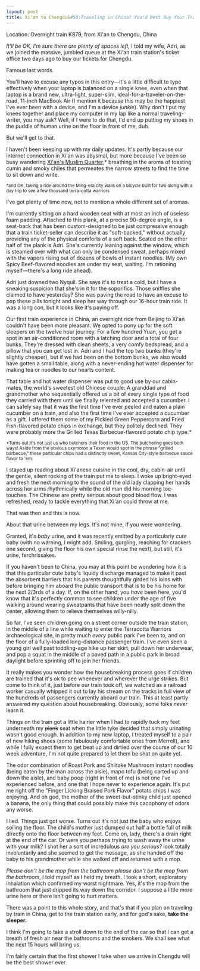 ```yaml
---
layout: post
title: Xi'an to Chengdu&#58;Traveling in China? You'd Best Buy Your Train Tickets Early. 
---
```


Location: Overnight train K879, from Xi'an to Chengdu, China

<em>It'll be OK, I'm sure there are plenty of spaces left,</em> I told my wife, Adri, as we joined the massive, jumbled queue at the Xi'an train station's ticket office two days ago to buy our tickets for Chengdu.

Famous last words.

You'll have to excuse any typos in this entry&mdash;it's a little difficult to type effectively when your laptop is balanced on a single knee, even when that laptop is a brand new, ultra-light, super-slim, ideal-for-a-traveler-on-the-road, 11-inch MacBook Air (I mention it because this may be the happiest I've ever been with a device, and I'm a device <em>junkie</em>). Why don't I put my knees together and place my computer in my lap like a normal traveling-writer, you may ask? Well, if I were to do that, I'd end up putting my shoes in the puddle of human urine on the floor in front of me, duh.

But we'll get to that.

I haven't been keeping up with my daily updates. It's partly because our internet connection in Xi'an was abysmal, but more because I've been so busy wandering <a href="http://kenjilopezalt.github.io/2014/06/23/Chilies%2C-Noodles%2C-and-Lamb%26%2358%3B-11-Must-Eat-Dishes-in-Xi%27an-From-the-Muslim-Quarter-and-Beyond/">Xi'an's Muslim Quarter</a>,* breathing in the aroma of toasting cumin and smoky chiles that permeates the narrow streets to find the time to sit down and write.

<small>*and OK, taking a ride around the Ming-era city walls on a bicycle built for two along with a day trip to see a few thousand terra-cotta warriors</small>

I've got plenty of time now, not to mention a whole different set of aromas.

I'm currently sitting on a hard wooden seat with at most an inch of useless foam padding. Attached to this plank, at a precise 90-degree angle, is a seat-back that has been custom-designed to be just compressive enough that a train ticket-seller can describe it as "soft-backed," without actually providing any of the  physical comforts of a soft back. Seated on the other half of the plank is Adri. She's currently leaning against the window, which is steamed over with what can only be condensed sweat, perhaps mixed with the vapors rising out of dozens of bowls of instant noodles. (My own Spicy Beef-flavored noodles are under my seat, waiting. I'm rationing myself&mdash;there's a long ride ahead).

Adri just downed two Nyquil. She says it's to treat a cold, but I have a sneaking suspicion that she's in it for the soporifics. Those sniffles she claimed to have yesterday? She was paving the road to have an excuse to pop these pills tonight and sleep her way through our 16-hour train ride. It was a long con, but it looks like it's paying off.

Our first train experience in China, an overnight ride from Beijing to Xi'an couldn't have been more pleasant. We opted to pony up for the soft sleepers on the twelve hour journey. For a few hundred Yuan, you get a spot in an air-conditioned room with a latching door and a total of four bunks. They're dressed with clean sheets, a very comfy bedspread, and a pillow that you can get lost in. Adri and I had the top two bunks (they're slightly cheaper), but if we had been on the bottom bunks, we also would have gotten a small table, along with a never-ending hot water dispenser for making tea or noodles to our hearts content.

That table and hot water dispenser was put to good use by our cabin-mates, the world's sweetest old Chinese couple: A granddad and grandmother who sequentially offered us a bit of every single type of food they carried with them until we finally relented and accepted a cucumber. I can safely say that it was the first time I've ever peeled and eaten a plain cucumber on a train, and also the first time I've ever accepted a cucumber as a gift. I offered them some of my Pickled Green Peppercorn and Fried Fish-flavored potato chips in exchange, but they politely declined. They were probably more the Grilled Texas Barbecue-flavored potato chip type.*

<small>*Turns out it's not just us who butchers their food in the US. The butchering goes both ways! Aside from the obvious oxymoron a Texan would spot in the phrase "grilled barbecue," these particular chips had a distinctly sweet, Kansas City-style barbecue sauce flavor to 'em.</small>

I stayed up reading about Xi'anese cuisine in the cool, dry, cabin-air until the gentle, silent rocking of the train put me to sleep. I woke up bright-eyed and fresh the next morning to the sound of the old lady clapping her hands across her arms rhythmically while the old man did his morning toe-touches. The Chinese are pretty serious about good blood flow. I was refreshed, ready to tackle everything that Xi'an could throw at me.

That was then and this is now.

About that urine between my legs. It's not mine, if you were wondering.

Granted, it's <em>baby</em> urine, and it was recently emitted by a particularly <em>cute</em> baby  (with no warning, I might add. Smiling, gurgling, reaching for crackers one second, giving the floor his own special rinse the next), but still, it's urine, ferchrissakes.

If you haven't been to China, you may at this point be wondering how it is that this particular cute baby's liquidy discharge managed to make it past the absorbent barriers that his parents thoughtfully girded his loins with before bringing him aboard the public transport that is to be his home for the next 2/3rds of a day. If, on the other hand, you <em>have</em> been here, you'd know that it's perfectly common to see children under the age of five walking around wearing sweatpants that have been neatly split down the center, allowing them to relieve themselves willy-nilly.

So far, I've seen children going on a street corner outside the train station, in the middle of a line while waiting to enter the Terracotta Warriors archaeological site, in pretty much <em>every</em> public park I've been to, and on the floor of a fully-loaded long-distance passenger train. I've even seen a young girl well past toddling-age hike up her skirt, pull down her underwear, and pop a squat in the middle of a paved path in a public park in broad daylight before sprinting off to join her friends.

It really makes you wonder how the housebreaking process goes if children are trained that it's ok to pee whenever and wherever the urge strikes. But come to think of it, just before our train took off, we watched as a railroad worker casually whipped it out to lay his stream on the tracks in full view of the hundreds of passengers currently aboard our train. This at least partly answered my question about housebreaking. Obviously, some folks <em>never</em> learn it.

Things on the train got a little hairier when I had to rapidly tuck my feet underneath my <del>plank</del> seat when the little tyke decided that simply urinating wasn't good enough. In addition to my new laptop, I treated myself to a pair of new hiking shoes (some fabulously comfortable ones from Merrell), and while I fully expect them to get beat up and dirtied over the course of our 10 week adventure, I'm not quite prepared to let them be shat on quite yet.

The odor combination of Roast Pork and Shiitake Mushroom instant noodles (being eaten by the man across the aisle), mapo tofu (being carted up and down the aisle), and baby poop (right in front of me) is not one I've experienced before, and one that I hope never to experience again. It's put me right off the "Finger Licking Braised Pork Flavor" potato chips I was enjoying. And oh god, the mother of the sweet-but-stinky child just opened a banana, the only thing that could possibly make this cacophony of odors any worse.

I  lied. Things just got worse. Turns out it's not just the baby who enjoys soiling the floor. The child's mother just dumped out half a bottle full of milk directly onto the floor between my feet. Come on, lady, there's a drain right at the end of the car. Or were you perhaps trying to wash away the urine with your milk? I shot her a sort of incredulous <em>are you serious?</em> look totally involuntarily and she seemed to get the message, as she handed off the baby to his grandmother while she walked off and returned with a mop.

<em>Please don't be the mop from the bathroom please don't be the mop from the bathroom</em>, I told myself as I held my breath. I took a short, exploratory inhalation which confirmed my worst nightmare. Yes, it's the mop from the bathroom that just dripped its way down the corridor. I suppose a little more urine here or there isn't going to hurt matters.

There was a point to this whole story, and that's that if you plan on traveling by train in China, get to the train station early, and for god's sake, <strong>take the sleeper.</strong>

I think I'm going to take a stroll down to the end of the car so that I can get a breath of fresh air near the bathrooms and the smokers. We shall see what the next 15 hours will bring us.

I'm fairly certain that the first shower I take when we arrive in Chengdu will be the best shower ever.